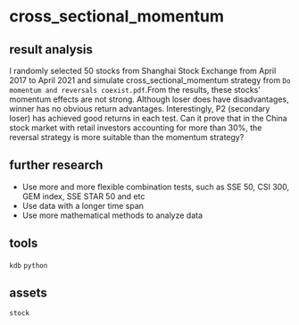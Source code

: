 # cross_sectional_momentum
## result analysis
I randomly selected 50 stocks from Shanghai Stock Exchange from April 2017 to April 2021 and simulate cross_sectional_momentum strategy from `Do momentum and reversals coexist.pdf`.From the results, these stocks' momentum effects are not strong. Although loser does have disadvantages, winner has no obvious return advantages. Interestingly, P2 (secondary loser) has achieved good returns in each test. Can it prove that in the China stock market with retail investors accounting for more than 30%, the reversal strategy is more suitable than the momentum strategy?
## further research
* Use more and more flexible combination tests, such as SSE 50, CSI 300, GEM index, SSE STAR 50 and etc
* Use data with a longer time span
* Use more mathematical methods to analyze data
## tools
`kdb` `python` 
## assets
`stock` 
